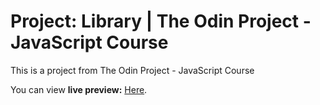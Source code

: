 # Project: Library | The Odin Project - JavaScript Course

This is a project from The Odin Project -  JavaScript Course

You can view **live preview:** [Here](https://alchuu00.github.io/library/).
